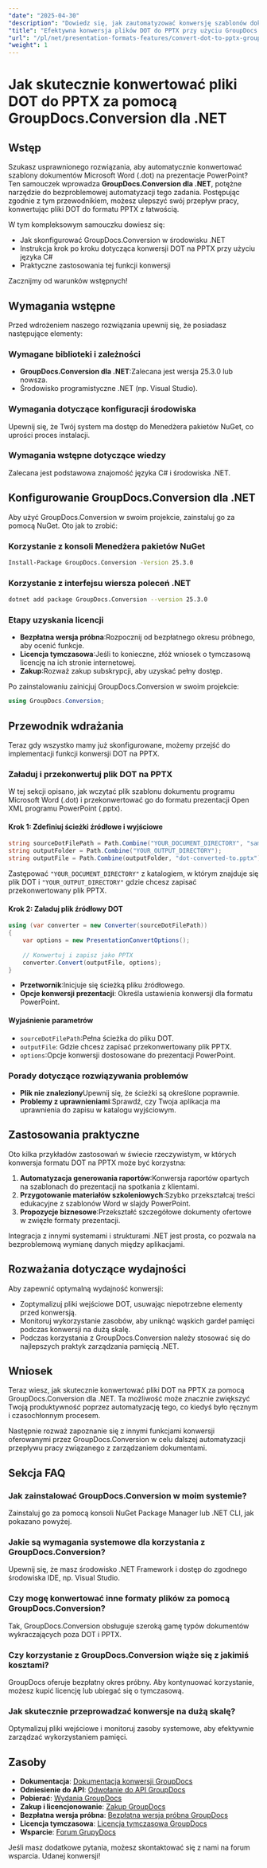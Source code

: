 ```yaml
---
"date": "2025-04-30"
"description": "Dowiedz się, jak zautomatyzować konwersję szablonów dokumentów Microsoft Word (.dot) do prezentacji PowerPoint przy użyciu GroupDocs.Conversion dla .NET, usprawniając w ten sposób swój przepływ pracy."
"title": "Efektywna konwersja plików DOT do PPTX przy użyciu GroupDocs.Conversion dla .NET"
"url": "/pl/net/presentation-formats-features/convert-dot-to-pptx-groupdocs-conversion-net/"
"weight": 1
---
```


# Jak skutecznie konwertować pliki DOT do PPTX za pomocą GroupDocs.Conversion dla .NET

## Wstęp

Szukasz usprawnionego rozwiązania, aby automatycznie konwertować szablony dokumentów Microsoft Word (.dot) na prezentacje PowerPoint? Ten samouczek wprowadza **GroupDocs.Conversion dla .NET**, potężne narzędzie do bezproblemowej automatyzacji tego zadania. Postępując zgodnie z tym przewodnikiem, możesz ulepszyć swój przepływ pracy, konwertując pliki DOT do formatu PPTX z łatwością.

W tym kompleksowym samouczku dowiesz się:
- Jak skonfigurować GroupDocs.Conversion w środowisku .NET
- Instrukcja krok po kroku dotycząca konwersji DOT na PPTX przy użyciu języka C#
- Praktyczne zastosowania tej funkcji konwersji

Zacznijmy od warunków wstępnych!

## Wymagania wstępne

Przed wdrożeniem naszego rozwiązania upewnij się, że posiadasz następujące elementy:

### Wymagane biblioteki i zależności

- **GroupDocs.Conversion dla .NET**:Zalecana jest wersja 25.3.0 lub nowsza.
- Środowisko programistyczne .NET (np. Visual Studio).

### Wymagania dotyczące konfiguracji środowiska

Upewnij się, że Twój system ma dostęp do Menedżera pakietów NuGet, co uprości proces instalacji.

### Wymagania wstępne dotyczące wiedzy

Zalecana jest podstawowa znajomość języka C# i środowiska .NET.

## Konfigurowanie GroupDocs.Conversion dla .NET

Aby użyć GroupDocs.Conversion w swoim projekcie, zainstaluj go za pomocą NuGet. Oto jak to zrobić:

### Korzystanie z konsoli Menedżera pakietów NuGet

```bash
Install-Package GroupDocs.Conversion -Version 25.3.0
```

### Korzystanie z interfejsu wiersza poleceń .NET

```bash
dotnet add package GroupDocs.Conversion --version 25.3.0
```

### Etapy uzyskania licencji

- **Bezpłatna wersja próbna**:Rozpocznij od bezpłatnego okresu próbnego, aby ocenić funkcje.
- **Licencja tymczasowa**:Jeśli to konieczne, złóż wniosek o tymczasową licencję na ich stronie internetowej.
- **Zakup**:Rozważ zakup subskrypcji, aby uzyskać pełny dostęp.

Po zainstalowaniu zainicjuj GroupDocs.Conversion w swoim projekcie:

```csharp
using GroupDocs.Conversion;
```

## Przewodnik wdrażania

Teraz gdy wszystko mamy już skonfigurowane, możemy przejść do implementacji funkcji konwersji DOT na PPTX.

### Załaduj i przekonwertuj plik DOT na PPTX

W tej sekcji opisano, jak wczytać plik szablonu dokumentu programu Microsoft Word (.dot) i przekonwertować go do formatu prezentacji Open XML programu PowerPoint (.pptx).

#### Krok 1: Zdefiniuj ścieżki źródłowe i wyjściowe

```csharp
string sourceDotFilePath = Path.Combine("YOUR_DOCUMENT_DIRECTORY", "sample.dot");
string outputFolder = Path.Combine("YOUR_OUTPUT_DIRECTORY");
string outputFile = Path.Combine(outputFolder, "dot-converted-to.pptx");
```

Zastępować `"YOUR_DOCUMENT_DIRECTORY"` z katalogiem, w którym znajduje się plik DOT i `"YOUR_OUTPUT_DIRECTORY"` gdzie chcesz zapisać przekonwertowany plik PPTX.

#### Krok 2: Załaduj plik źródłowy DOT

```csharp
using (var converter = new Converter(sourceDotFilePath))
{
    var options = new PresentationConvertOptions();
    
    // Konwertuj i zapisz jako PPTX
    converter.Convert(outputFile, options);
}
```

- **Przetwornik**:Inicjuje się ścieżką pliku źródłowego.
- **Opcje konwersji prezentacji**: Określa ustawienia konwersji dla formatu PowerPoint.

#### Wyjaśnienie parametrów

- `sourceDotFilePath`:Pełna ścieżka do pliku DOT.
- `outputFile`: Gdzie chcesz zapisać przekonwertowany plik PPTX.
- `options`:Opcje konwersji dostosowane do prezentacji PowerPoint.

### Porady dotyczące rozwiązywania problemów

- **Plik nie znaleziony**Upewnij się, że ścieżki są określone poprawnie.
- **Problemy z uprawnieniami**:Sprawdź, czy Twoja aplikacja ma uprawnienia do zapisu w katalogu wyjściowym.

## Zastosowania praktyczne

Oto kilka przykładów zastosowań w świecie rzeczywistym, w których konwersja formatu DOT na PPTX może być korzystna:

1. **Automatyzacja generowania raportów**:Konwersja raportów opartych na szablonach do prezentacji na spotkania z klientami.
2. **Przygotowanie materiałów szkoleniowych**:Szybko przekształcaj treści edukacyjne z szablonów Word w slajdy PowerPoint.
3. **Propozycje biznesowe**:Przekształć szczegółowe dokumenty ofertowe w zwięzłe formaty prezentacji.

Integracja z innymi systemami i strukturami .NET jest prosta, co pozwala na bezproblemową wymianę danych między aplikacjami.

## Rozważania dotyczące wydajności

Aby zapewnić optymalną wydajność konwersji:

- Zoptymalizuj pliki wejściowe DOT, usuwając niepotrzebne elementy przed konwersją.
- Monitoruj wykorzystanie zasobów, aby uniknąć wąskich gardeł pamięci podczas konwersji na dużą skalę.
- Podczas korzystania z GroupDocs.Conversion należy stosować się do najlepszych praktyk zarządzania pamięcią .NET.

## Wniosek

Teraz wiesz, jak skutecznie konwertować pliki DOT na PPTX za pomocą GroupDocs.Conversion dla .NET. Ta możliwość może znacznie zwiększyć Twoją produktywność poprzez automatyzację tego, co kiedyś było ręcznym i czasochłonnym procesem.

Następnie rozważ zapoznanie się z innymi funkcjami konwersji oferowanymi przez GroupDocs.Conversion w celu dalszej automatyzacji przepływu pracy związanego z zarządzaniem dokumentami.

## Sekcja FAQ

### Jak zainstalować GroupDocs.Conversion w moim systemie?

Zainstaluj go za pomocą konsoli NuGet Package Manager lub .NET CLI, jak pokazano powyżej.

### Jakie są wymagania systemowe dla korzystania z GroupDocs.Conversion?

Upewnij się, że masz środowisko .NET Framework i dostęp do zgodnego środowiska IDE, np. Visual Studio.

### Czy mogę konwertować inne formaty plików za pomocą GroupDocs.Conversion?

Tak, GroupDocs.Conversion obsługuje szeroką gamę typów dokumentów wykraczających poza DOT i PPTX.

### Czy korzystanie z GroupDocs.Conversion wiąże się z jakimiś kosztami?

GroupDocs oferuje bezpłatny okres próbny. Aby kontynuować korzystanie, możesz kupić licencję lub ubiegać się o tymczasową.

### Jak skutecznie przeprowadzać konwersje na dużą skalę?

Optymalizuj pliki wejściowe i monitoruj zasoby systemowe, aby efektywnie zarządzać wykorzystaniem pamięci.

## Zasoby

- **Dokumentacja**: [Dokumentacja konwersji GroupDocs](https://docs.groupdocs.com/conversion/net/)
- **Odniesienie do API**: [Odwołanie do API GroupDocs](https://reference.groupdocs.com/conversion/net/)
- **Pobierać**: [Wydania GroupDocs](https://releases.groupdocs.com/conversion/net/)
- **Zakup i licencjonowanie**: [Zakup GroupDocs](https://purchase.groupdocs.com/buy)
- **Bezpłatna wersja próbna**: [Bezpłatna wersja próbna GroupDocs](https://releases.groupdocs.com/conversion/net/)
- **Licencja tymczasowa**: [Licencja tymczasowa GroupDocs](https://purchase.groupdocs.com/temporary-license/)
- **Wsparcie**: [Forum GrupyDocs](https://forum.groupdocs.com/c/conversion/10)

Jeśli masz dodatkowe pytania, możesz skontaktować się z nami na forum wsparcia. Udanej konwersji!